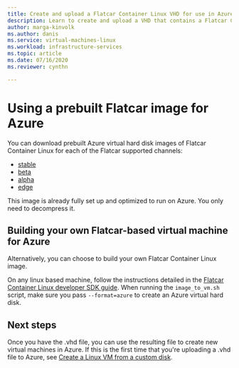 ```yaml
---
title: Create and upload a Flatcar Container Linux VHD for use in Azure 
description: Learn to create and upload a VHD that contains a Flatcar Container Linux operating system.
author: marga-kinvolk
ms.author: danis
ms.service: virtual-machines-linux
ms.workload: infrastructure-services
ms.topic: article
ms.date: 07/16/2020
ms.reviewer: cynthn

---
```

# Using a prebuilt Flatcar image for Azure

You can download prebuilt Azure virtual hard disk images of Flatcar Container
Linux for each of the Flatcar supported channels:

- [stable](https://stable.release.flatcar-linux.net/amd64-usr/current/flatcar_production_azure_image.vhd.bz2)
- [beta](https://beta.release.flatcar-linux.net/amd64-usr/current/flatcar_production_azure_image.vhd.bz2)
- [alpha](https://alpha.release.flatcar-linux.net/amd64-usr/current/flatcar_production_azure_image.vhd.bz2)
- [edge](https://edge.release.flatcar-linux.net/amd64-usr/current/flatcar_production_azure_image.vhd.bz2)

This image is already fully set up and optimized to run on Azure. You only
need to decompress it.

## Building your own Flatcar-based virtual machine for Azure

Alternatively, you can choose to build your own Flatcar Container Linux
image.

On any linux based machine, follow the instructions detailed in the
[Flatcar Container Linux developer SDK guide](https://docs.flatcar-linux.org/os/sdk-modifying-flatcar/). When
running the `image_to_vm.sh` script, make sure you pass `--format=azure` to
create an Azure virtual hard disk.

## Next steps

Once you have the .vhd file, you can use the resulting file to create new
virtual machines in Azure. If this is the first time that you're uploading
a .vhd file to Azure, see [Create a Linux VM from a custom
disk](upload-vhd.md#option-1-upload-a-vhd).
